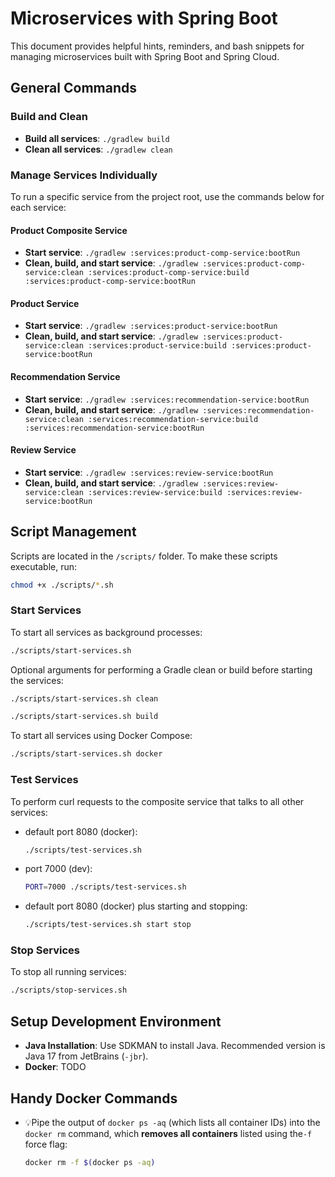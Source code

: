 # Microservices with Spring Boot

This document provides helpful hints, reminders, and bash snippets for managing microservices built with Spring Boot and Spring Cloud.

## General Commands

### Build and Clean
- **Build all services**: `./gradlew build`
- **Clean all services**: `./gradlew clean`

### Manage Services Individually
To run a specific service from the project root, use the commands below for each service:

#### Product Composite Service
- **Start service**: `./gradlew :services:product-comp-service:bootRun`
- **Clean, build, and start service**: `./gradlew :services:product-comp-service:clean :services:product-comp-service:build :services:product-comp-service:bootRun`

#### Product Service
- **Start service**: `./gradlew :services:product-service:bootRun`
- **Clean, build, and start service**: `./gradlew :services:product-service:clean :services:product-service:build :services:product-service:bootRun`

#### Recommendation Service
- **Start service**: `./gradlew :services:recommendation-service:bootRun`
- **Clean, build, and start service**: `./gradlew :services:recommendation-service:clean :services:recommendation-service:build :services:recommendation-service:bootRun`

#### Review Service
- **Start service**: `./gradlew :services:review-service:bootRun`
- **Clean, build, and start service**: `./gradlew :services:review-service:clean :services:review-service:build :services:review-service:bootRun`

## Script Management
Scripts are located in the `/scripts/` folder. To make these scripts executable, run:
```bash
chmod +x ./scripts/*.sh
```

### Start Services
To start all services as background processes:
```bash
./scripts/start-services.sh
```
Optional arguments for performing a Gradle clean or build before starting the services:
```bash
./scripts/start-services.sh clean
```
```bash
./scripts/start-services.sh build
```
To start all services using Docker Compose:
```bash
./scripts/start-services.sh docker
```


### Test Services
To perform curl requests to the composite service that talks to all other services:
- default port 8080 (docker):
  ```bash
  ./scripts/test-services.sh
  ```
- port 7000 (dev):
  ```bash
  PORT=7000 ./scripts/test-services.sh
  ```
- default port 8080 (docker) plus starting and stopping:
  ```bash
  ./scripts/test-services.sh start stop
  ```

### Stop Services
To stop all running services:
```bash
./scripts/stop-services.sh
```


## Setup Development Environment
- **Java Installation**: Use SDKMAN to install Java. Recommended version is Java 17 from JetBrains (`-jbr`).
- **Docker**: TODO

## Handy Docker Commands
- 💡Pipe the output of `docker ps -aq` (which lists all container IDs) into the `docker rm` command, 
  which **removes all containers** listed using the`-f` force flag:
    ```bash
    docker rm -f $(docker ps -aq)
    ```

  
